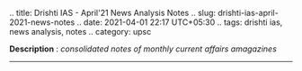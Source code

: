 .. title: Drishti IAS - April'21 News Analysis Notes
.. slug: drishti-ias-april-2021-news-notes
.. date: 2021-04-01 22:17 UTC+05:30
.. tags: drishti ias, news analysis, notes
.. category: upsc

**Description** : *consolidated notes of monthly current affairs amagazines*

***
<!-- TEASER_END -->
